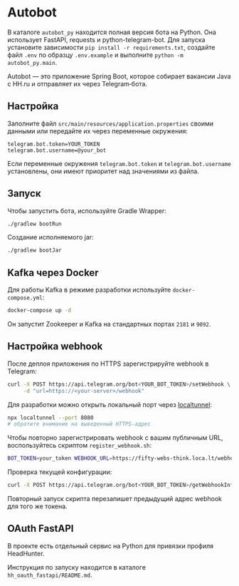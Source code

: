 # Autobot

В каталоге `autobot_py` находится полная 
версия бота на Python. Она использует FastAPI, requests и python-telegram-bot.
Для запуска установите зависимости `pip install -r requirements.txt`, создайте 
файл `.env` по образцу `.env.example` и выполните `python -m autobot_py.main`.


Autobot — это приложение Spring Boot, которое собирает вакансии Java с HH.ru и
отправляет их через Telegram‑бота.

## Настройка

Заполните файл `src/main/resources/application.properties` своими данными или
передайте их через переменные окружения:

```properties
telegram.bot.token=YOUR_TOKEN
telegram.bot.username=@your_bot
```

Если переменные окружения `telegram.bot.token` и `telegram.bot.username`
установлены, они имеют приоритет над значениями из файла.

## Запуск

Чтобы запустить бота, используйте Gradle Wrapper:

```bash
./gradlew bootRun
```

Создание исполняемого jar:

```bash
./gradlew bootJar
```

## Kafka через Docker

Для работы Kafka в режиме разработки используйте `docker-compose.yml`:

```bash
docker-compose up -d
```

Он запустит Zookeeper и Kafka на стандартных портах `2181` и `9092`.


## Настройка webhook

После деплоя приложения по HTTPS зарегистрируйте webhook в Telegram:

```bash
curl -X POST https://api.telegram.org/bot<YOUR_BOT_TOKEN>/setWebhook \
     -d "url=https://<your-server>/webhook"
```

Для разработки можно открыть локальный порт через
[localtunnel](https://github.com/localtunnel/localtunnel):

```bash
npx localtunnel --port 8080
# обратите внимание на выведенный HTTPS‑адрес
```

Чтобы повторно зарегистрировать webhook с вашим публичным URL,
воспользуйтесь скриптом `register_webhook.sh`:

```bash
BOT_TOKEN=your_token WEBHOOK_URL=https://fifty-webs-think.loca.lt/webhook ./register_webhook.sh
```

Проверка текущей конфигурации:

```bash
curl -X POST https://api.telegram.org/bot<YOUR_BOT_TOKEN>/getWebhookInfo
```

Повторный запуск скрипта перезапишет предыдущий адрес webhook для того же токена.

## OAuth FastAPI

В проекте есть отдельный сервис на Python для привязки профиля HeadHunter.

Инструкция по запуску находится в каталоге `hh_oauth_fastapi/README.md`.

